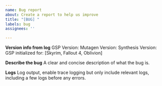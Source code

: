 ```yaml
---
name: Bug report
about: Create a report to help us improve
title: "[BUG] "
labels: bug
assignees: ''

---
```


**Version info from log**
GSP Version:
Mutagen Version:
Synthesis Version:
GSP initialized for: [Skyrim, Fallout 4, Oblivion]

**Describe the bug**
A clear and concise description of what the bug is.

**Logs**
Log output, enable trace logging but only include relevant logs, including a few logs before any errors.
